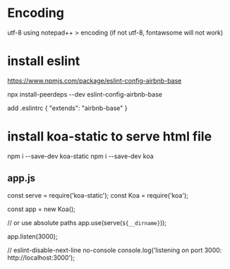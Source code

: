 # Encoding

utf-8 using notepad++ > encoding   (if not utf-8, fontawsome will not work)

# install eslint

https://www.npmjs.com/package/eslint-config-airbnb-base

npx install-peerdeps --dev eslint-config-airbnb-base

add .eslintrc
{
    "extends": "airbnb-base"
}

# install koa-static to serve html file

npm i --save-dev koa-static
npm i --save-dev koa

## app.js

const serve = require('koa-static');
const Koa = require('koa');

const app = new Koa();

// or use absolute paths
app.use(serve(`${__dirname}`));

app.listen(3000);

// eslint-disable-next-line no-console
console.log('listening on port 3000: http://localhost:3000');
